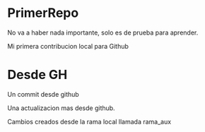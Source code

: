 # PrimerRepo
No va a haber nada importante, solo es de prueba para aprender.

Mi primera contribucion local para Github

# Desde GH
Un commit desde github

Una actualizacion mas desde github.

Cambios creados desde la rama local llamada rama_aux

